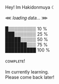 <p align="left">Hey! Im Hakidonmuya ☾<br><br>    ⋘ 𝑙𝑜𝑎𝑑𝑖𝑛𝑔 𝑑𝑎𝑡𝑎... ⋙<br><br>█▒▒▒▒▒▒▒▒▒ 10 %<br>███▒▒▒▒▒▒▒ 25 %<br>█████▒▒▒▒▒ 50 % <br>███████▒▒▒ 75 %<br>██████████ 100 %<br><br>ᴄᴏᴍᴘʟᴇᴛᴇ! <br><br>Im currently learning. <br>Please come back later!</p>

###

<h2 align="left"></h2>

###
